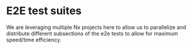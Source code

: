 # E2E test suites

We are leveraging multiple Nx projects here to allow us to parallelize and distribute different subsections of the e2e tests to allow for maximum speed/time efficiency.
